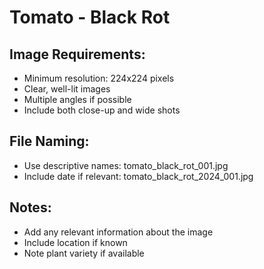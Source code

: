 # Tomato - Black Rot

## Image Requirements:
- Minimum resolution: 224x224 pixels
- Clear, well-lit images
- Multiple angles if possible
- Include both close-up and wide shots

## File Naming:
- Use descriptive names: tomato_black_rot_001.jpg
- Include date if relevant: tomato_black_rot_2024_001.jpg

## Notes:
- Add any relevant information about the image
- Include location if known
- Note plant variety if available
